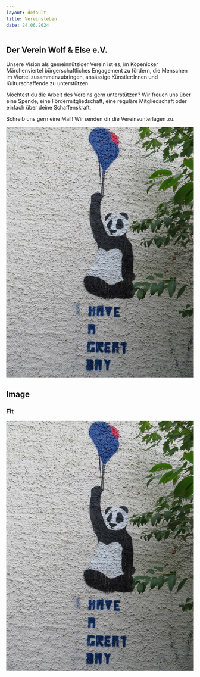 ```yaml
---
layout: default
title: Vereinsleben
date: 24.06.2024
---
```

## Der Verein Wolf & Else e.V.

Unsere Vision als gemeinnütziger Verein ist es, im Köpenicker Märchenviertel bürgerschaftliches Engagement zu fördern, die Menschen im Viertel zusammenzubringen, ansässige Künstler:Innen und Kulturschaffende zu unterstützen. 

Möchtest du die Arbeit des Vereins gern unterstützen?
Wir freuen uns über eine Spende, eine Fördermitgliedschaft, eine reguläre Mitgliedschaft oder einfach über deine Schaffenskraft. 

Schreib uns gern eine Mail! Wir senden dir die Vereinsunterlagen zu.

<span class="image main"><img src="images/Panda2.jpg" alt="" /></span>

<section>
  <h2>Image</h2>
  <h3>Fit</h3>
  <div class="box alt">
    <div class="row gtr-uniform">
      <div class="col-6"><span class="image fit"><img src="images/Panda2.jpg" alt="" /></span></div>
    </div>
  </div>
</section>
